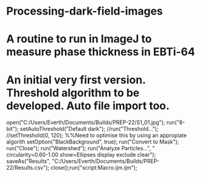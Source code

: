 # Processing-dark-field-images
# A routine to run in ImageJ to measure phase thickness in EBTi-64
# An initial very first version. Threshold algorithm to be developed. Auto file import too. 
open("C:/Users/Everth/Documents/Builds/PREP-22/S1_01.jpg");
run("8-bit");
setAutoThreshold("Default dark");
//run("Threshold...");
//setThreshold(0, 120); %%Need to optimise this by using an appropiate algorith
setOption("BlackBackground", true);
run("Convert to Mask");
run("Close");
run("Watershed");
run("Analyze Particles...", "  circularity=0.60-1.00 show=Ellipses display exclude clear");
saveAs("Results", "C:/Users/Everth/Documents/Builds/PREP-22/Results.csv");
close();run("script:Macro.ijm.ijm");
